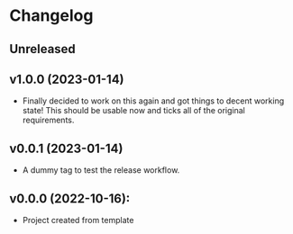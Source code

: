 # Changelog


## Unreleased


## v1.0.0 (2023-01-14)

+ Finally decided to work on this again and got things to decent working state!
  This should be usable now and ticks all of the original requirements.


## v0.0.1 (2023-01-14)

+ A dummy tag to test the release workflow.


## v0.0.0 (2022-10-16):

+ Project created from template
